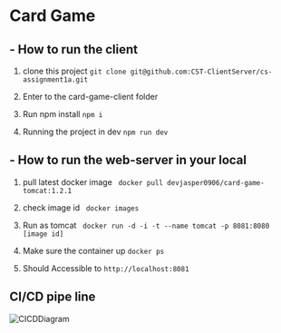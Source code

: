 # Card Game



## - How to run the client
1. clone this project
``` git clone git@github.com:CST-ClientServer/cs-assignment1a.git ```

2. Enter to the card-game-client folder

3. Run npm install
``` npm i ```

4. Running the project in dev
```npm run dev```

## - How to run the web-server in your local

1. pull latest docker image
``` docker pull devjasper0906/card-game-tomcat:1.2.1```

2. check image id
``` docker images```

3. Run as tomcat
``` docker run -d -i -t --name tomcat -p 8081:8080 [image id]```

4. Make sure the container up
``` docker ps ```

5. Should Accessible to
``` http://localhost:8081 ```

## CI/CD pipe line
![CICDDiagram](https://github.com/user-attachments/assets/919d9b12-ae6f-4754-b91a-10d0326ec3c8)